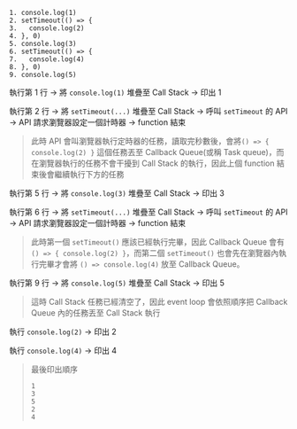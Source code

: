 ```
1. console.log(1)
2. setTimeout(() => {
3.   console.log(2)
4. }, 0)
5. console.log(3)
6. setTimeout(() => {
7.   console.log(4)
8. }, 0)
9. console.log(5)
```

執行第 1 行 -> 將 `console.log(1)` 堆疊至 Call Stack -> 印出 1

執行第 2 行 -> 將 `setTimeout(...)` 堆疊至 Call Stack -> 呼叫 `setTimeout` 的 API -> API 請求瀏覽器設定一個計時器 -> function 結束

> 此時 API 會叫瀏覽器執行定時器的任務，讀取完秒數後，會將`() => { console.log(2) }` 這個任務丟至 Callback Queue(或稱 Task queue)，而在瀏覽器執行的任務不會干擾到 Call Stack 的執行，因此上個 function 結束後會繼續執行下方的任務

執行第 5 行 -> 將 `console.log(3)` 堆疊至 Call Stack -> 印出 3

執行第 6 行 -> 將 `setTimeout(...)` 堆疊至 Call Stack -> 呼叫 `setTimeout` 的 API -> API 請求瀏覽器設定一個計時器 -> function 結束

> 此時第一個 `setTimeout()` 應該已經執行完畢，因此 Callback Queue 會有 `() => { console.log(2) }`，而第二個 `setTimeout()` 也會先在瀏覽器內執行完畢才會將 `() => console.log(4)` 放至 Callback Queue。

執行第 9 行 -> 將 `console.log(5)` 堆疊至 Call Stack -> 印出 5

> 這時 Call Stack 任務已經清空了，因此 event loop 會依照順序把 Callback Queue 內的任務丟至 Call Stack 執行

執行 `console.log(2)` -> 印出 2

執行 `console.log(4)` -> 印出 4

> 最後印出順序
>
> ```
> 1
> 3
> 5
> 2
> 4
> ```